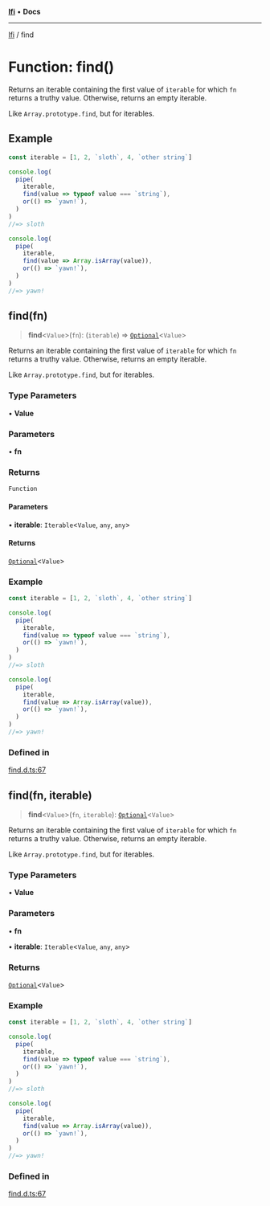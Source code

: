 [**lfi**](../readme.md) • **Docs**

***

[lfi](../globals.md) / find

# Function: find()

Returns an iterable containing the first value of `iterable` for which `fn`
returns a truthy value. Otherwise, returns an empty iterable.

Like `Array.prototype.find`, but for iterables.

## Example

```js
const iterable = [1, 2, `sloth`, 4, `other string`]

console.log(
  pipe(
    iterable,
    find(value => typeof value === `string`),
    or(() => `yawn!`),
  )
)
//=> sloth

console.log(
  pipe(
    iterable,
    find(value => Array.isArray(value)),
    or(() => `yawn!`),
  )
)
//=> yawn!
```

## find(fn)

> **find**\<`Value`\>(`fn`): (`iterable`) => [`Optional`](../type-aliases/Optional.md)\<`Value`\>

Returns an iterable containing the first value of `iterable` for which `fn`
returns a truthy value. Otherwise, returns an empty iterable.

Like `Array.prototype.find`, but for iterables.

### Type Parameters

• **Value**

### Parameters

• **fn**

### Returns

`Function`

#### Parameters

• **iterable**: `Iterable`\<`Value`, `any`, `any`\>

#### Returns

[`Optional`](../type-aliases/Optional.md)\<`Value`\>

### Example

```js
const iterable = [1, 2, `sloth`, 4, `other string`]

console.log(
  pipe(
    iterable,
    find(value => typeof value === `string`),
    or(() => `yawn!`),
  )
)
//=> sloth

console.log(
  pipe(
    iterable,
    find(value => Array.isArray(value)),
    or(() => `yawn!`),
  )
)
//=> yawn!
```

### Defined in

[find.d.ts:67](https://github.com/TomerAberbach/lfi/blob/fd6e1ff9d7b7d249090f89ead6d0a30e26aba2e4/src/operations/find.d.ts#L67)

## find(fn, iterable)

> **find**\<`Value`\>(`fn`, `iterable`): [`Optional`](../type-aliases/Optional.md)\<`Value`\>

Returns an iterable containing the first value of `iterable` for which `fn`
returns a truthy value. Otherwise, returns an empty iterable.

Like `Array.prototype.find`, but for iterables.

### Type Parameters

• **Value**

### Parameters

• **fn**

• **iterable**: `Iterable`\<`Value`, `any`, `any`\>

### Returns

[`Optional`](../type-aliases/Optional.md)\<`Value`\>

### Example

```js
const iterable = [1, 2, `sloth`, 4, `other string`]

console.log(
  pipe(
    iterable,
    find(value => typeof value === `string`),
    or(() => `yawn!`),
  )
)
//=> sloth

console.log(
  pipe(
    iterable,
    find(value => Array.isArray(value)),
    or(() => `yawn!`),
  )
)
//=> yawn!
```

### Defined in

[find.d.ts:67](https://github.com/TomerAberbach/lfi/blob/fd6e1ff9d7b7d249090f89ead6d0a30e26aba2e4/src/operations/find.d.ts#L67)
